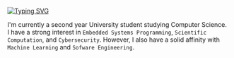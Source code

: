 [![Typing SVG](https://readme-typing-svg.demolab.com?font=Fira+Code&pause=650&color=8ae0f1&random=false&width=435&lines=Hello!;!‏‎السلام-عليكم)](https://git.io/typing-svg)

I'm currently a second year University student studying Computer Science. I have a strong interest in `Embedded Systems Programming`, `Scientific Computation`, and `Cybersecurity`. However, I also have a solid affinity with `Machine Learning` and `Sofware Engineering`.
